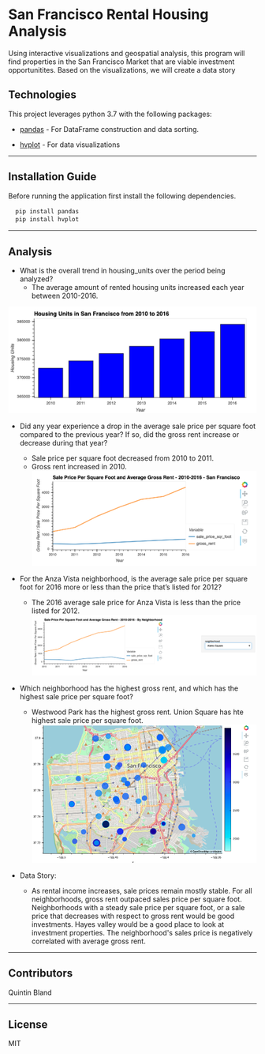 # San Francisco Rental Housing Analysis 

Using interactive visualizations and geospatial analysis, this program will find properties in the San Francisco Market that are viable investment opportunitites. Based on the visualizations, we will create a data story



## Technologies

This project leverages python 3.7 with the following packages:

* [pandas](https://github.com/pandas-dev/pandas) - For DataFrame construction and data sorting.

* [hvplot](https://pyviz-dev.github.io/hvplot/user_guide/Introduction.html) - For data visualizations

---

## Installation Guide

Before running the application first install the following dependencies.


```python
  pip install pandas
  pip install hvplot
```

---



## Analysis

* What is the overall trend in housing_units over the period being analyzed?
    - The average amount of rented housing units increased each year between 2010-2016.

![Housing Units By Year](Images/zoomed-housing-units-by-year.png)



* Did any year experience a drop in the average sale price per square foot compared to the previous year? If so, did the gross rent increase or decrease during that year?
    - Sale price per square foot decreased from 2010 to 2011.
    - Gross rent increased in 2010.
![Sales Price Per Square Foot and Average Gross Rent](Images/avg-sale-px-sq-foot-gross-rent.png)



* For the Anza Vista neighborhood, is the average sale price per square foot for 2016 more or less than the price that’s listed for 2012?
    -  The 2016 average sale price for Anza Vista is less than the price listed for 2012.
![Sales Price Per Year and Average Gross Rent By Neighborhood](Images/pricing-info-by-neighborhood.png)



* Which neighborhood has the highest gross rent, and which has the highest sale price per square foot?
    - Westwood Park has the highest gross rent. Union Square has hte highest sale price per square foot.
![Interactive Map: Gross Rent By Neighborhood](Images/6-4-geoviews-plot.png)



* Data Story:
    - As rental income increases, sale prices remain mostly stable. For all neighborhoods, gross rent outpaced sales price per square foot. Neighborhoods with a steady sale price per square foot, or a sale price that decreases with respect to gross rent would be good investments. Hayes valley would be a good place to look at investment properties. The neighborhood's sales price is negatively correlated with average gross rent.

---

## Contributors

Quintin Bland

---

## License

MIT